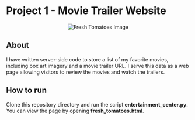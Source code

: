 # Project 1 - Movie Trailer Website

<p align="center">
    <img src="https://github.com/Lluna89/Full-Stack-Web-Developer/blob/master/Project1/Images/Fresh_Tomatoes.jpg?raw=true" alt="Fresh Tomatoes Image">
</p>

## About
I have written server-side code to store a list of my favorite movies, including box art imagery and a movie trailer URL. 
I serve this data as a web page allowing visitors to review the movies and watch the trailers.

## How to run
Clone this repository directory and run the script **entertainment_center.py**. You can view the page by opening **fresh_tomatoes.html**.
